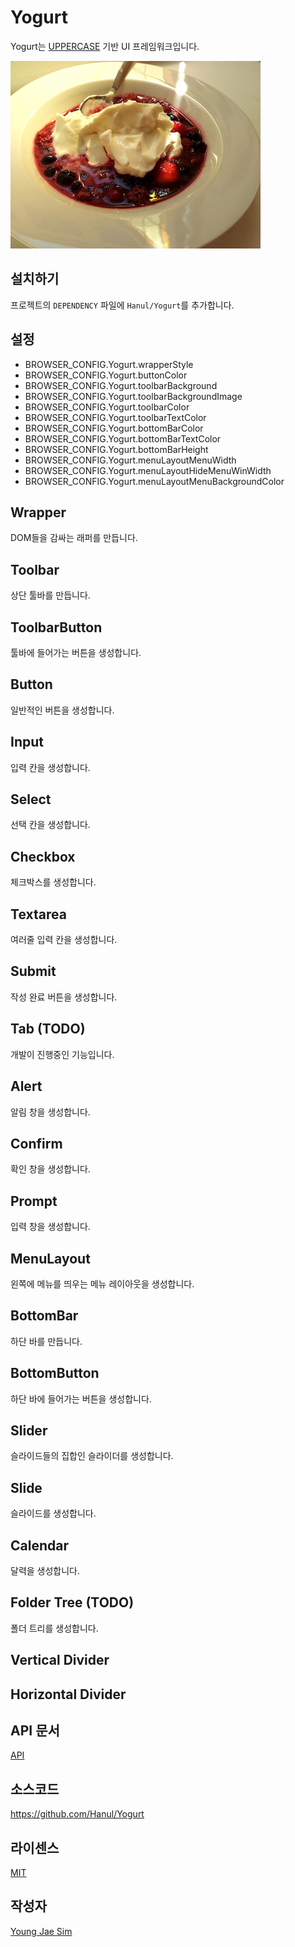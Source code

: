 # Yogurt
Yogurt는 [UPPERCASE](http://uppercase.io) 기반 UI 프레임워크입니다.

![ScreenShot](https://raw.githubusercontent.com/Hanul/Yogurt/master/YogurtShowcase/R/yogurt.jpg)

## 설치하기
프로젝트의 `DEPENDENCY` 파일에 `Hanul/Yogurt`를 추가합니다.

## 설정
- BROWSER_CONFIG.Yogurt.wrapperStyle
- BROWSER_CONFIG.Yogurt.buttonColor
- BROWSER_CONFIG.Yogurt.toolbarBackground
- BROWSER_CONFIG.Yogurt.toolbarBackgroundImage
- BROWSER_CONFIG.Yogurt.toolbarColor
- BROWSER_CONFIG.Yogurt.toolbarTextColor
- BROWSER_CONFIG.Yogurt.bottomBarColor
- BROWSER_CONFIG.Yogurt.bottomBarTextColor
- BROWSER_CONFIG.Yogurt.bottomBarHeight
- BROWSER_CONFIG.Yogurt.menuLayoutMenuWidth
- BROWSER_CONFIG.Yogurt.menuLayoutHideMenuWinWidth
- BROWSER_CONFIG.Yogurt.menuLayoutMenuBackgroundColor

## Wrapper
DOM들을 감싸는 래퍼를 만듭니다.

## Toolbar
상단 툴바를 만듭니다.

## ToolbarButton
툴바에 들어가는 버튼을 생성합니다.

## Button
일반적인 버튼을 생성합니다.

## Input
입력 칸을 생성합니다.

## Select
선택 칸을 생성합니다.

## Checkbox
체크박스를 생성합니다.

## Textarea
여러줄 입력 칸을 생성합니다.

## Submit
작성 완료 버튼을 생성합니다.

## Tab (TODO)
개발이 진행중인 기능입니다.

## Alert
알림 창을 생성합니다.

## Confirm
확인 창을 생성합니다.

## Prompt
입력 창을 생성합니다.

## MenuLayout
왼쪽에 메뉴를 띄우는 메뉴 레이아웃을 생성합니다.

## BottomBar
하단 바를 만듭니다.

## BottomButton
하단 바에 들어가는 버튼을 생성합니다.

## Slider
슬라이드들의 집합인 슬라이더를 생성합니다.

## Slide
슬라이드를 생성합니다.

## Calendar
달력을 생성합니다.

## Folder Tree (TODO)
폴더 트리를 생성합니다.

## Vertical Divider

## Horizontal Divider

## API 문서
[API](API/README.md)

## 소스코드
https://github.com/Hanul/Yogurt

## 라이센스
[MIT](LICENSE)

## 작성자
[Young Jae Sim](https://github.com/Hanul)